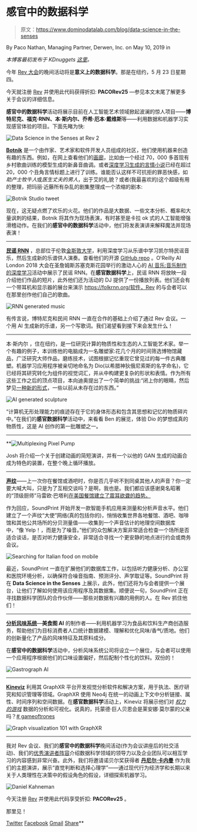 # 感官中的数据科学

> 原文：<https://www.dominodatalab.com/blog/data-science-in-the-senses>

By Paco Nathan, Managing Partner, Derwen, Inc. on May 10, 2019 in

*本博客最初发布于 KDnuggets* *[这里](https://www.kdnuggets.com/2019/05/domino-data-science-senses.html)。*

今年 [Rev 大会](https://rev.dominodatalab.com/)的晚间活动将是**意义上的数据科学**。那是在纽约，5 月 23 日星期四。

今天就注册 [Rev](https://rev.dominodatalab.com/) 并使用此代码获得折扣: **PACORev25** —参见本文末尾了解更多关于会议的详细信息。

**感官中的数据科学**活动将展示目前在人工智能艺术领域掀起波澜的惊人项目——**博特尼克、福克·RNN、本·斯内尔、乔希·厄本·戴维斯**等——利用数据和机器学习实现感官体验的项目。下面先睹为快:

![Data Science in the Senses at Rev 2](img/47039528704451a4ae7f87aa7348ff38.png)

**[Botnik](https://botnik.org/)** 是一个由作家、艺术家和软件开发人员组成的社区，他们使用机器来创造有趣的东西。例如，在网上查看他们的[画廊](https://www.facebook.com/groups/botnik)，比如由一个经过 70，000 多首现有乡村歌曲训练的模型生成的新鼻音曲调。或者[深度学习生成的言情小说](https://towardsdatascience.com/romance-novels-generated-by-artificial-intelligence-1b31d9c872b2)已经在超过 20，000 个丑角言情标题上进行了训练。谁能否认这样不可抗拒的罪恶快感，如*助产士牧牛人*或*医生丈夫的男人*，出于艾的礼貌？或者(我最喜欢的)这个超级有用的整理，把玛丽·近藤所有杂乱的剧集整理成一个浓缩的剧本:

![Botnik Studio tweet](img/56efd7c17c545d4ad286e6dd38dcb5a9.png)

现在，这无疑点燃了欢乐的火花。他们的作品是大数据、一些文本分析、概率和大量讽刺的结果，Botnik 将其作为现场表演，有时甚至是卡拉 ok 式的人工智能增强滑稽动作。在我们的**感官中的数据科学**活动中，他们将发表演讲来解释魔法并现场表演！

* * *

**[民谣 RNN](https://folkrnn.org/)** ，总部位于伦敦[金斯敦大学](https://www.kingston.ac.uk/staff/profile/dr-oded-ben-tal-592/)，利用深度学习从乐谱中学习凯尔特民谣音乐，然后生成新的乐谱供人演奏。查看他们的开源 [GitHub repo](https://github.com/IraKorshunova/folk-rnn) 。O'Reilly AI London 2018 大会在圣詹姆斯苏塞克斯花园举行的激动人心的 [AI 音乐:音乐制作的深度学习](https://conferences.oreilly.com/artificial-intelligence/ai-eu-2018/public/schedule/detail/72410)活动中展示了民谣 RNN。在**感官数据科学**上，民谣 RNN 将放映一段介绍他们作品的短片，此外他们还为活动的 DJ 提供了一份播放列表。他们还会有一个带耳机和显示器的展台来演示 https://folkrnn.org/软件，Rev 的与会者可以在那里创作他们自己的歌曲。

![RNN generated music](img/2168ffc45980976e6a7c54ac182c5645.png)

有传言说，博特尼克和民间 RNN 一直在合作的基础上介绍了通过 Rev 会议。一个用 AI 生成新的乐谱，另一个写歌词。我们渴望看到接下来会发生什么！

* * *

本·斯内尔 ，住在纽约，是一位研究计算的物质性和生态的人工智能艺术家。举一个有趣的例子，本训练他的电脑成为一名雕塑家:花几个月的时间筛选博物馆藏品，广泛研究大师作品，磨练技术，试图根据记忆重现它曾见过的每一件古典雕塑。机器学习应用程序被亲切地命名为 Dio(以希腊神狄俄尼索斯的名字命名)，它已经将其研究转化为组件的视觉词汇，并从中构建更复杂的形状和表情。作为所有这些工作之后的顶点项目，本向迪奥提出了一个简单的挑战:“闭上你的眼睛，然后梦见[一种新的形式](http://bensnell.io/dio)，一些以前从未存在过的东西。”

![AI generated sculpture ](img/e6e29bc57cca4c91b12723f00abbc46b.png)

“计算机无形处理能力的痕迹存在于它的身体形态和包含其思想和记忆的物质碎片中。”在我们的**感官数据科学**活动中，来看看 Ben 的展览，体验 Dio 的梦想成真的物质性，这是 AI 创作的第一批雕塑之一。

* * *

 **![Multiplexing Pixel Pump](img/9cccffa0744566c8c069ffb6f41e99b1.png)

Josh 将介绍一个关于创建动画的简短演讲，并有一个以他的 GAN 生成的动画合成为特色的装置，在整个晚上循环播放。

* * *

**[声纹](https://www.soundprint.co/)**——上一次你在餐馆或酒吧时，你是否几乎听不到同桌其他人的声音？你一定要大喊大叫，只是为了互相交谈吗？是啊，我也是。我们都应该感谢臭名昭著的“顶级厨师”马雷欧·巴塔利[在美国餐馆建立了震耳欲聋的趋势。](https://www.vox.com/2018/4/18/17168504/restaurants-noise-levels-loud-decibels)

作为回应，SoundPrint 开始开发一款智能手机应用来测量和分析声音水平。他们建立了一个声纹“大使”网络(真的包括你的)，悄悄收集世界各地餐馆、酒吧、咖啡馆和其他公共场所的分贝测量值——收集到一个声音估计的地理空间数据库中，“像 Yelp！，而是为了噪音。”他们的众包解决方案非常适合检查一个场所是否适合谈话，是否对听力健康安全，非常适合寻找一个更安静的地点进行约会或商务会议。

![Searching for Italian food on mobile](img/5713a92cc298bf4d4ba44581d1e60694.png)

最近，SoundPrint 一直在扩展他们的数据库工作，以包括听力健康分析、办公室和医院环境分析，以确保符合噪音指南、预测评分、声学取证等。SoundPrint 将在 **Data Science in the Senses** 上展示，此外，他们还将为与会者提供一个展台，让他们了解如何使用该应用程序及其数据集。顺便说一句，SoundPrint 正在寻找数据科学团队的合作伙伴——那些对数据有兴趣的用例的人。在 Rev 抓住他们！

* * *

**[分析风味系统](https://www.gastrograph.com/)**—**美食图 AI** 的制作者——利用机器学习为食品和饮料生产商创造服务，帮助他们为目标消费者人口统计数据建模、理解和优化风味/香气/质地。他们的创新量化了产品的风味特征及其原料成分。

在**感官中的数据科学**活动中，分析风味系统公司将设立一个展位，与会者可以使用一个应用程序根据他们的口味设置偏好，然后配制个性化的饮料。双份的！

![Gastrograph AI](img/6958efd6ac477250a34a7ac5456fef03.png)

* * *

**[Kineviz](https://www.kineviz.com/)** 利用其 GraphXR 平台开发视觉分析软件和解决方案，用于执法、医疗研究和知识管理等领域。GraphXR 使用 Neo4j 在统一的动画上下文中分析链接、属性、时间序列和空间数据。在**感官数据科学**活动上，Kineviz 将展示他们对 *[权力的游戏](https://www.hbo.com/game-of-thrones)* 数据的分析和可视化。说真的，托蒙德·巨人贝恩会是莱安娜·莫尔蒙的父亲吗？[# gameoftrones](https://www.theverge.com/2019/4/12/18307889/game-of-thrones-got-hope-chest-weirdest-fan-theories-varys-daenerys-ned-stark-season-8-hbo-final)

![Graph visualization 101 with GraphXR](img/46c4cf574341a893eabd3afc7f39124d.png)

* * *

我对 Rev 会议、我们的**感官中的数据科学**晚间活动(作为会议讲座后的社交活动)、我们的[优秀演讲者阵容](https://www.kdnuggets.com/2019/03/domino-rev2-data-science-leaders-summit-nyc.html)介绍数据科学领域的领导力以及企业团队可以相互学习的内容感到非常兴奋。此外，我们将邀请诺贝尔奖获得者 **[丹尼尔·卡内曼](https://scholar.princeton.edu/kahneman/home)** 作为我们的主题演讲，展示“直觉判断和选择心理学”——通过现代行为经济学和长期以来关于人类理性在决策中的假设角色的假设，详细探索机器学习。

![Daniel Kahneman](img/c6a55e06001d2eb9f8cffb160ebdd8f7.png)

今天注册 [Rev](https://rev.dominodatalab.com/) 并使用此代码享受折扣: **PACORev25** 。

那里见！

[Twitter](/#twitter) [Facebook](/#facebook) [Gmail](/#google_gmail) [Share](https://www.addtoany.com/share#url=https%3A%2F%2Fwww.dominodatalab.com%2Fblog%2Fdata-science-in-the-senses%2F&title=Data%20Science%20in%20the%20Senses)**